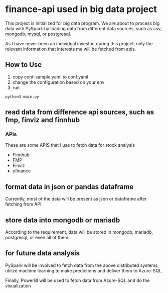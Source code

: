 # finance-api used in big data project

This project is initialized for big data program. We are about to process big data with PySpark by loading data from different data sources, such as csv, mongodb, mysql, or postgresql.

As I have never been an individual investor, during this project, only the relevant information that interests me will be fetched from apis.
 
## How to Use

1. copy conf-sample.yaml to conf.yaml
2. change the configuration based on your env
3. run

```shell
python3 main.py
```

## read data from difference api sources, such as fmp, finviz and finnhub

### APIs

These are some APIS that I use to fetch data for stock analysis

- Finnhub
- FMP
- Finviz
- yfinance

## format data in json or pandas dataframe

Currently, most of the data will be present as json or dataframe after fetching from API

## store data into mongodb or mariadb

According to the requirement, data will be stored in mongodb, mariadb, postgresql, or even all of them.

## for future data analysis

PySpark will be involved to fetch data from the above distributed systems, utilize machine learning to make predictions and deliver them to Azure-SQL.

Finally, PowerBI will be used to fetch data from Azure-SQL and do the visualization